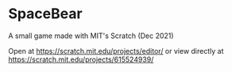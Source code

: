# SpaceBear
A small game made with MIT's Scratch (Dec 2021)

Open at https://scratch.mit.edu/projects/editor/
or view directly at https://scratch.mit.edu/projects/615524939/

